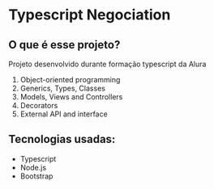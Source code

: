 <h1>Typescript Negociation</h1>
<h2>O que é esse projeto?</h2>
<p>Projeto desenvolvido durante formação typescript da Alura</p>
<ol>
  <li>Object-oriented programming</li>
  <li>Generics, Types, Classes</li>
  <li>Models, Views and Controllers</li>
  <li>Decorators</li>
  <li>External API and interface</li>
</ol>
<h2>Tecnologias usadas:</h2>
<ul>
  <li>Typescript</li>
  <li>Node.js</li>
  <li>Bootstrap</li>
</ul>

